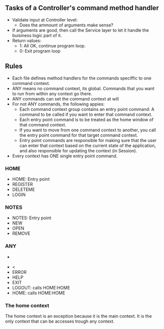 ## Tasks of a Controller's command method handler
- Validate input at Controller level:
    - Does the ammount of arguments make sense?
- If arguments are good, then call the Service layer to let it handle the buisiness logic part of it.
- Return values:
    - 1: All OK, continue program loop.
    - 0: Exit program loop
## Rules
- Each file defines method handlers for the commands speciffic to one command context.
- ANY means no command context, its global. Commands that you want to run from within any context go there.
- ANY commands can set the command context at will
- For not ANY commands, the following appies:
    - Each command context group contains an entry point command: A command to be called if you want to enter that command context.
    - Each entry point command is to be treated as the home window of that command context.
    - If you want to move from one command context to another, you call the entry point command for that target command context.
    - Entry point commands are responsible for making sure that the user can enter that context based on the current state of the application, and also responsible for updating the context (in Session).
- Every context has ONE single entry point command.

### HOME
- HOME: Entry point
- REGISTER
- DELETEME
- LOGIN

### NOTES
- NOTES: Entry point
- NEW
- OPEN
- REMOVE

### ANY
- >
- <
- ERROR
- HELP
- EXIT
- LOGOUT: calls HOME:HOME
- HOME: calls HOME:HOME

### The home context
The home context is an exception because it is the main context. It is the only context that can be accesses trough any context.